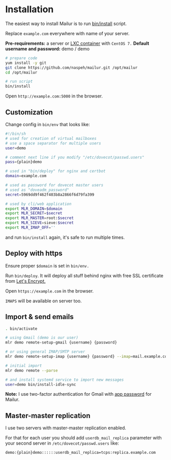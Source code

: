 # Installation
The easiest way to install Mailur is to run [bin/install][install] script.

Replace `example.com` everywhere with name of your server.

**Pre-requirements:** a server or [LXC container][run-lxc] with `CentOS 7.`
**Default username and password:** demo / demo

```bash
# prepare code
yum install -y git
git clone https://github.com/naspeh/mailur.git /opt/mailur
cd /opt/mailur

# run script
bin/install
```

Open `http://example.com:5000` in the browser.

[install]: https://github.com/naspeh/mailur/blob/master/bin/install
[run-lxc]: https://github.com/naspeh/mailur/blob/master/bin/run-lxc

## Customization
Change config in `bin/env` that looks like:
```bash
#!/bin/sh
# used for creation of virtual mailboxes
# use a space separator for multiple users
user=demo

# comment next line if you modify "/etc/dovecot/passwd.users"
pass={plain}demo

# used in "bin/deploy" for nginx and certbot
domain=example.com

# used as password for dovecot master users
# used as "doveadm_password"
secret=5969dd9f462f403b8a2866f6d79fa399

# used by cli/web application
export MLR_DOMAIN=$domain
export MLR_SECRET=$secret
export MLR_MASTER=root:$secret
export MLR_SIEVE=sieve:$secret
export MLR_IMAP_OFF=''
```
and run `bin/install` again, it's safe to run multiple times.

## Deploy with https
Ensure proper `$domain` is set in `bin/env.`

Run `bin/deploy`. It will deploy all stuff behind nginx with free SSL certificate from [Let's Encrypt.](https://letsencrypt.org/)

Open `https://example.com` in the browser.

`IMAPS` will be available on server too.

## Import & send emails
```bash
. bin/activate

# using Gmail (demo is our user)
mlr demo remote-setup-gmail {username} {password}

# or using general IMAP/SMTP server
mlr demo remote-setup-imap {username} {password} --imap=mail.example.com --smtp=mail.example.com

# initial import
mlr demo remote --parse

# and install systemd service to import new messages
user=demo bin/install-idle-sync
```
**Note:** I use two-factor authentication for Gmail with [app password](https://support.google.com/accounts/answer/185833?hl=en) for Mailur.

## Master-master replication
I use two servers with master-master replication enabled.

For that for each user you should add `userdb_mail_replica` parameter with your second server in `/etc/dovecot/passwd.users` like:
```
demo:{plain}demo::::::userdb_mail_replica=tcps:replica.example.com
```
